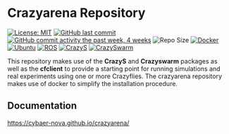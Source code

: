 # Crazyarena Repository

[![License: MIT](https://img.shields.io/badge/License-MIT-yellow.svg)](https://opensource.org/licenses/MIT?style=flat)
[![GitHub last commit](https://img.shields.io/github/last-commit/cybaer-nova/crazyarena/master?style=flat)]()
[![GitHub commit activity the past week, 4 weeks](https://img.shields.io/github/commit-activity/m/cybaer-nova/crazyarena/master?style=flat)]()
![Repo Size](https://img.shields.io/github/repo-size/cybaer-nova/crazyarena?style=flat)
[![Docker](https://badges.aleen42.com/src/docker.svg)](https://docs.docker.com/)
[![Ubuntu](https://img.shields.io/badge/Ubuntu-20.04LTS-brightgreen?style=flat)](https://releases.ubuntu.com/20.04/)
[![ROS](https://img.shields.io/badge/ROS-Noetic-brightgreen?style=flat)](http://wiki.ros.org/noetic)
[![CrazyS](https://img.shields.io/badge/CrazyS-7.0.1-brightgreen?style=flat)](https://github.com/gsilano/CrazyS)
[![CrazySwarm](https://img.shields.io/badge/Crazyswarm-1-brightgreen?style=flat)](https://github.com/USC-ACTLab/crazyswarm)

This repository makes use of the **CrazyS** and **Crazyswarm** packages as well as the **cfclient** to provide a starting point for running simulations and real experiments using one or more Crazyflies. The crazyarena repository makes use of docker to simplify the installation procedure.

## Documentation

https://cybaer-nova.github.io/crazyarena/